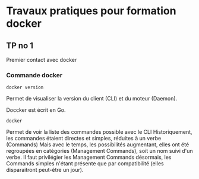 # Travaux pratiques pour formation docker

## TP no 1
Premier contact avec docker

### Commande docker
```
docker version
```
Permet de visualiser la version du client (CLI) et du moteur (Daemon).

Doccker est écrit en Go.



```
docker
```
Permet de voir la liste des commandes possible avec le CLI
Historiquement, les commandes étaient directes et simples, réduites à un verbe (Commands)
Mais avec le temps, les possibilités augmentant, elles ont été regroupées en catégories (Management Commands), soit un nom suivi d'un verbe.
Il faut privilégier les Management Commands désormais, les Commands simples n'étant présente que par compatibilité (elles disparaitront peut-être un jour).


